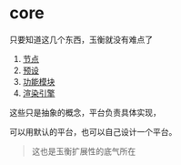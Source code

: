 # core

只要知道这几个东西，玉衡就没有难点了

1. [节点](./node.md)
2. [预设](./preset.md)
3. [功能模块](./function.md)
4. [渲染引擎](./engine.md)

这些只是抽象的概念，平台负责具体实现，

可以用默认的平台，也可以自己设计一个平台。

> 这也是玉衡扩展性的底气所在